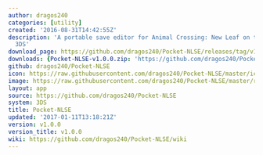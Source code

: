 ```yaml
---
author: dragos240
categories: [utility]
created: '2016-08-31T14:42:55Z'
description: 'A portable save editor for Animal Crossing: New Leaf on the Nintendo
  3DS'
download_page: https://github.com/dragos240/Pocket-NLSE/releases/tag/v1.0.0
downloads: {Pocket-NLSE-v1.0.0.zip: 'https://github.com/dragos240/Pocket-NLSE/releases/download/v1.0.0/Pocket-NLSE-v1.0.0.zip'}
github: dragos240/Pocket-NLSE
icon: https://raw.githubusercontent.com/dragos240/Pocket-NLSE/master/icon.png
image: https://raw.githubusercontent.com/dragos240/Pocket-NLSE/master/res/banner%20icon.png
layout: app
source: https://github.com/dragos240/Pocket-NLSE
system: 3DS
title: Pocket-NLSE
updated: '2017-01-11T13:18:21Z'
version: v1.0.0
version_title: v1.0.0
wiki: https://github.com/dragos240/Pocket-NLSE/wiki
---
```

